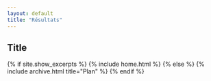 ```yaml
---
layout: default
title: "Résultats"
---
```

## Title
{% if site.show_excerpts %}
  {% include home.html %}
{% else %}
  {% include archive.html title="Plan" %}
{% endif %}
